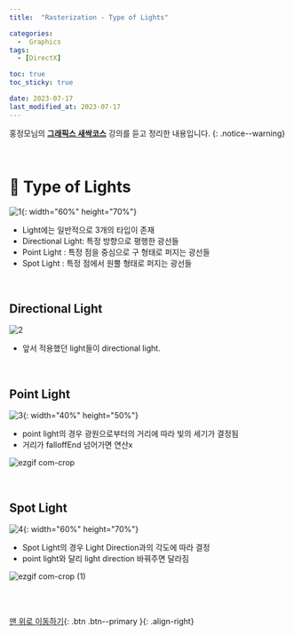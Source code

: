```yaml
---
title:  "Rasterization - Type of Lights" 

categories:
  -  Graphics
tags:
  - [DirectX]

toc: true
toc_sticky: true

date: 2023-07-17
last_modified_at: 2023-07-17
---
```



홍정모님의 **[그래픽스 새싹코스](https://honglab.co.kr/)** 강의를 듣고 정리한 내용입니다.
{: .notice--warning}

<br>


# 🐥 Type of Lights

![1](https://github.com/inhopp/inhopp/assets/96368476/a5078a07-c28a-4e12-a981-8229999c82a5){: width="60%" height="70%"}

- Light에는 일반적으로 3개의 타입이 존재
- Directional Light: 특정 방향으로 평행한 광선들
- Point Light : 특정 점을 중심으로 구 형태로 퍼지는 광선들
- Spot Light : 특정 점에서 원뿔 형태로 퍼지는 광선들

<br>

## Directional Light

![2](https://github.com/inhopp/inhopp/assets/96368476/2f1f9247-7bf2-4433-8585-0c9c32c0e900)

- 앞서 적용했던 light들이 directional light.

<br>


## Point Light

![3](https://github.com/inhopp/inhopp/assets/96368476/7aeabdaf-f914-4ca3-8f55-5b552dcfa998){: width="40%" height="50%"}

- point light의 경우 광원으로부터의 거리에 따라 빛의 세기가 결정됨
- 거리가 falloffEnd 넘어가면 연산x


![ezgif com-crop](https://github.com/inhopp/inhopp/assets/96368476/ea330e10-1484-4fd9-9eb2-626d8b6273e8)


<br>

## Spot Light

![4](https://github.com/inhopp/inhopp/assets/96368476/fd8e865a-fabf-43e8-ad9d-cb3bda4bc921){: width="60%" height="70%"}

- Spot Light의 경우 Light Direction과의 각도에 따라 결정
- point light와 달리 light direction 바꿔주면 달라짐


![ezgif com-crop (1)](https://github.com/inhopp/inhopp/assets/96368476/d284b146-80ac-465c-9a8f-963bd3c02e17)



<br>
<br>


[맨 위로 이동하기](#){: .btn .btn--primary }{: .align-right}
